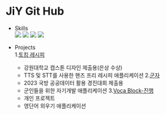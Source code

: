 # JiY Git Hub

* Skills  
<img src="https://img.shields.io/badge/kotlin-7F52FF?style=for-the-badge&logo=kotlin&logoColor=white"> <img src="https://img.shields.io/badge/c++-00599C?style=for-the-badge&logo=cplusplus&logoColor=white"> <img src="https://img.shields.io/badge/Android-34A853?style=for-the-badge&logo=android&logoColor=white"> <img src="https://img.shields.io/badge/firebase-FFCA28?style=for-the-badge&logo=firebase&logoColor=white">


* Projects  
  1.[토킹 레시피](https://github.com/Jiy-park/KNU_CapstoneDesign-TalkingRecipe-)
    - 강원대학교 캡스톤 디자인 제출용(은상 수상)
    - TTS 및 STT를 사용한 핸즈 프리 레시피 애플리케이션
  2.[군자](https://github.com/Jiy-park/project_gunza)
    - 2023 국방 공공데이터 활용 경진대회 제출용
    - 군인들을 위한 자기개발 애플리케이션
  3.[Voca Block-진행](https://github.com/Jiy-park/voca_block)
    - 개인 프로젝트
    - 영단어 외우기 애플리케이션 
  
